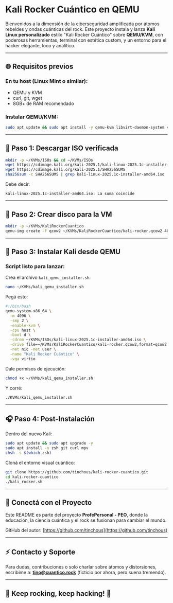 # Kali Rocker Cuántico en QEMU

Bienvenidos a la dimensión de la ciberseguridad amplificada por átomos rebeldes y ondas cuánticas del rock. Este proyecto instala y lanza **Kali Linux personalizado** estilo "Kali Rocker Cuántico" sobre **QEMU/KVM**, con poderosas herramientas, terminal con estética custom, y un entorno para el hacker elegante, loco y analítico.

---

## 🌐 Requisitos previos

### En tu host (Linux Mint o similar):

* QEMU y KVM
* curl, git, wget
* 8GB+ de RAM recomendado

### Instalar QEMU/KVM:

```bash
sudo apt update && sudo apt install -y qemu-kvm libvirt-daemon-system virtinst bridge-utils
```

---

## 🌟 Paso 1: Descargar ISO verificada

```bash
mkdir -p ~/KVMs/ISOs && cd ~/KVMs/ISOs
wget https://cdimage.kali.org/kali-2025.1/kali-linux-2025.1c-installer-amd64.iso
wget https://cdimage.kali.org/kali-2025.1/SHA256SUMS
sha256sum -c SHA256SUMS | grep kali-linux-2025.1c-installer-amd64.iso
```

Debe decir:

```
kali-linux-2025.1c-installer-amd64.iso: La suma coincide
```

---

## 🧵 Paso 2: Crear disco para la VM

```bash
mkdir -p ~/KVMs/KaliRockerCuantico
qemu-img create -f qcow2 ~/KVMs/KaliRockerCuantico/kali-rocker.qcow2 40G
```

---

## 🚀 Paso 3: Instalar Kali desde QEMU

### Script listo para lanzar:

Crea el archivo `kali_qemu_installer.sh`:

```bash
nano ~/KVMs/kali_qemu_installer.sh
```

Pegá esto:

```bash
#!/bin/bash
qemu-system-x86_64 \
  -m 4096 \
  -smp 2 \
  -enable-kvm \
  -cpu host \
  -boot d \
  -cdrom ~/KVMs/ISOs/kali-linux-2025.1c-installer-amd64.iso \
  -drive file=~/KVMs/KaliRockerCuantico/kali-rocker.qcow2,format=qcow2 \
  -net nic -net user \
  -name "Kali Rocker Cuántico" \
  -vga virtio
```

Dale permisos de ejecución:

```bash
chmod +x ~/KVMs/kali_qemu_installer.sh
```

Y corré:

```bash
./KVMs/kali_qemu_installer.sh
```

---

## 🎧 Paso 4: Post-Instalación

Dentro del nuevo Kali:

```bash
sudo apt update && sudo apt upgrade -y
sudo apt install -y zsh git curl mpv
chsh -s $(which zsh)
```

Cloná el entorno visual cuántico:

```bash
git clone https://github.com/tinchous/kali-rocker-cuantico.git
cd kali-rocker-cuantico
./kali_rocker.sh
```

---

## 🔗 Conectá con el Proyecto

Este README es parte del proyecto **ProfePersonal - PEO**, donde la educación, la ciencia cuántica y el rock se fusionan para cambiar el mundo.

GitHub del autor: [https://github.com/tinchous](https://github.com/tinchous)

---

## ⚡ Contacto y Soporte

Para dudas, contribuciones o solo charlar sobre átomos y distorsiones, escribime a: **[tino@cuantico.rock](mailto:tino@cuantico.rock)** (ficticio por ahora, pero suena tremendo).

---

## 🎤 Keep rocking, keep hacking! 🎸

